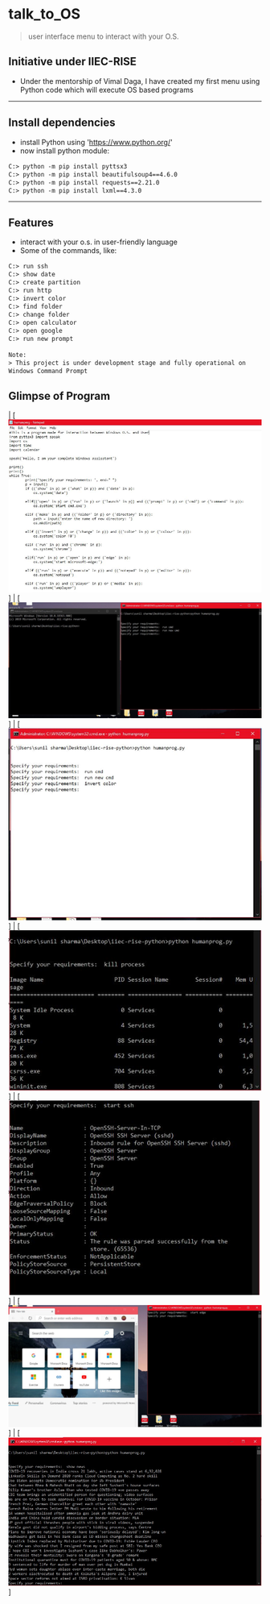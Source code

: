 # talk_to_OS
> user interface menu to interact with your O.S.
## 
## Initiative under IIEC-RISE
- Under the mentorship of Vimal Daga, I have created my first menu using Python code which will execute OS based programs
---
## Install dependencies
- install Python using 'https://www.python.org/'
- now install python module:
```shell
C:> python -m pip install pyttsx3
C:> python -m pip install beautifulsoup4==4.6.0
C:> python -m pip install requests==2.21.0
C:> python -m pip install lxml==4.3.0
```
---
## Features
- interact with your o.s. in user-friendly language
- Some of the commands, like: 
```shell
C:> run ssh
C:> show date
C:> create partition
C:> run http
C:> invert color
C:> find folder
C:> change folder
C:> open calculator
C:> open google 
C:> run new prompt

Note: 
> This project is under development stage and fully operational on Windows Command Prompt
```
## Glimpse of Program
| [![FVCproductions](https://github.com/abhi-bhatra/talk_to_OS/blob/master/im1.JPG)]   | [![FVCproductions](https://github.com/abhi-bhatra/talk_to_OS/blob/master/im2.JPG)] | [![FVCproductions](https://github.com/abhi-bhatra/talk_to_OS/blob/master/im3.JPG)] | [![FVCproductions](https://github.com/abhi-bhatra/talk_to_OS/blob/master/im4.JPG)]  | [![FVCproductions](https://github.com/abhi-bhatra/talk_to_OS/blob/master/im5.JPG)]  | [![FVCproductions](https://github.com/abhi-bhatra/talk_to_OS/blob/master/im7.JPG)]  |  [![FVCproductions](https://github.com/abhi-bhatra/talk_to_OS/blob/master/im11.JPG)]
